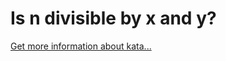 Is n divisible by x and y?
=
[Get more information about kata...](https://www.codewars.com//kata//kata/5545f109004975ea66000086)